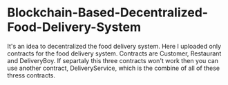 # Blockchain-Based-Decentralized-Food-Delivery-System
It's an idea to decentralized the food delivery system. Here I uploaded only contracts for the food delivery system. Contracts are Customer, Restaurant and DeliveryBoy. If separtaly this three contracts won't work then you can use another contract, DeliveryService,  which is the combine of all of these thress contracts.



